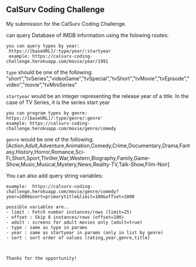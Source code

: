 ## CalSurv Coding Challenge

My submission for the CalSurv Coding Challenge. 

can query Database of IMDB information using the folowing routes:

    you can query types by year:
     https://[baseURL]/:type/year/:startyear
     example: https://calsurv-coding-challenge.herokuapp.com/movie/year/1991

`type` should be one of the following: 
"short","tvSeries","videoGame","tvSpecial","tvShort","tvMovie","tvEpisode","video","movie","tvMiniSeries"

`startyear` would be an integer representing the release year of a title. In the case of TV Series, it is the series start year

    you can program types by genre:
    https://[baseURL]/:type/genre/:genre' 
    example: https://calsurv-coding-challenge.herokuapp.com/movie/genre/comedy

`genre` would be one of the following: [Action,Adult,Adventure,Animation,Comedy,Crime,Documentary,Drama,Fantasy,History,Horror,Romance,Sci-Fi,Short,Sport,Thriller,War,Western,Biography,Family,Game-Show,Music,Musical,Mystery,News,Reality-TV,Talk-Show,Film-Noir]

You can also add query string variables:

    example:  https://calsurv-coding-challenge.herokuapp.com/movie/genre/comedy?year=2006&sort=primarytitle&limit=100&offset=1000

    possible variables are..
    - limit : Fetch number instances/rows (limit=25)
    - offset : Skip 8 instances/rows (offset=100)
    - adult : screens for adult movies only (adult=true)
    - type : same as type in params
    - year : same as startyear in params (only in list by genre)
    - sort : sort order of values (rating,year,genre,title)



    Thanks for the opportunity!
